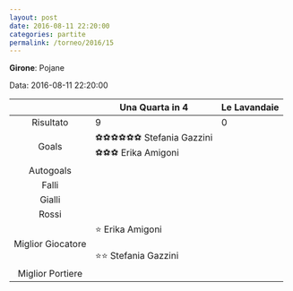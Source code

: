 ```yaml
---
layout: post
date: 2016-08-11 22:20:00
categories: partite
permalink: /torneo/2016/15
---
```

**Girone**: Pojane

Data: 2016-08-11 22:20:00

| | Una Quarta in 4 | Le Lavandaie |
|:-----:|-----|-----|
Risultato|9|0
Goals|⚽⚽⚽⚽⚽⚽ Stefania Gazzini<br/>⚽⚽⚽ Erika Amigoni|
Autogoals||
Falli||
Gialli||
Rossi||
Miglior Giocatore|⭐ Erika Amigoni<br/><br/>⭐⭐ Stefania Gazzini<br/>|
Miglior Portiere||